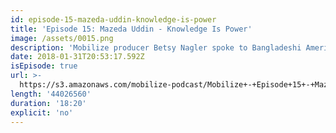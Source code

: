 ```yaml
---
id: episode-15-mazeda-uddin-knowledge-is-power
title: 'Episode 15: Mazeda Uddin - Knowledge Is Power'
image: /assets/0015.png
description: 'Mobilize producer Betsy Nagler spoke to Bangladeshi American community organizer Mazeda Uddin about her work, including organizing World Hijab Day, defending an immigrant from ICE, and leading a multicultural contingent to help shut down JFK in response to the first #MuslimBan.'
date: 2018-01-31T20:53:17.592Z
isEpisode: true
url: >-
  https://s3.amazonaws.com/mobilize-podcast/Mobilize+-+Episode+15+-+Mazeda+Uddin%3A+Knowledge+Is+Power.mp3
length: '44026560'
duration: '18:20'
explicit: 'no'
---
```

